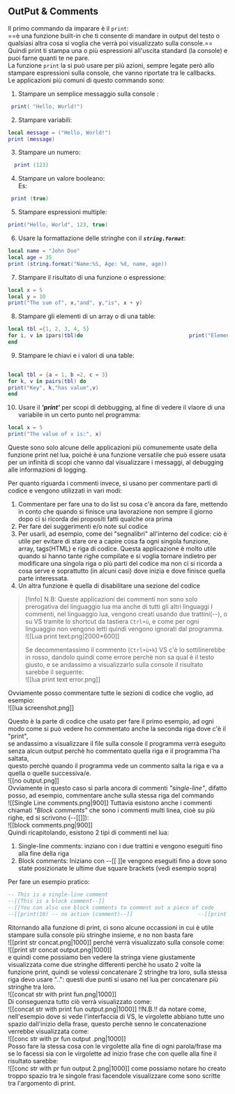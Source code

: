 ## OutPut & Comments

Il primo commando da imparare è il `print`:  
==è una funzione built-in che ti consente di mandare in output del testo o qualsiasi altra cosa si voglia che verrà poi visualizzato sulla console.==  
Quindi print ti stampa una o più espressioni all'uscita standard (la console) e puoi farne quanti te ne pare.  
La funzione `print`  la si può usare per più azioni, sempre legate però allo stampare espressioni sulla console, che vanno riportate tra le callbacks.  
Le applicazioni più comuni di questo commando sono:

1. Stampare un semplice messaggio sulla console :  
  
```lua
 print( "Hello, World!")
```

2. Stampare variabili:  

```lua 
local message = ("Hello, World!")                                  
print (message)
```

3. Stampare un numero:  

```lua 
  print (123)
```
  
4. Stampare un valore booleano:    
Es:
```lua
 print (true)
```
 
5. Stampare espressioni multiple:  
 
```lua
print("Hello, World", 123, true)
```


6. Usare la formattazione delle stringhe con il _**`string.format`**_:  
 
```lua 
local name = "John Doe"                                     
local age = 35                                     
print (string.format("Name:%S, Age: %d, name, age))
```

7. Stampare il risultato di una funzione o espressione:  
```lua
local x = 5                                 
local y = 10                                  
print("The sum of", x,"and", y,"is", x + y)
```
 
8. Stampare gli elementi di un array o di una table:  
 
```lua
local tbl ={1, 2, 3, 4, 5}                                  
for i, v in ipars(tbl)do                                  print("Element", i,"has value", v)                                 
end
```


9. Stampare le chiavi e i valori di una table:  
```lua
 
local tbl = {a = 1, b =2, c = 3}                                   
for k, v in pairs(tbl) do                                 
print("Key", k,"has value",v)                                 
end
```


10. Usare il _**'print'**_ per scopi di debbugging, al fine di vedere il vlaore di una variabile in un certo punto nel programma:  

```lua
local x = 5                                  
print("The value of x is:", x)
```



Queste sono solo alcune delle applicazioni più comunemente usate della funzione print nel lua, poiché è una funzione versatile che può essere usata per un infinità di scopi che vanno dal visualizzare i messaggi, al debugging alle informazioni di logging.

Per quanto riguarda i commenti invece, si usano per commentare parti di codice e vengono utilizzati in vari modi:

1. Commentare per fare una to do list su cosa c'è ancora da fare, mettendo in conto che quando si finisce una lavorazione non sempre il giorno dopo ci si ricorda dei propositi fatti qualche ora prima
2. Per fare dei suggerimenti e/o note sul codice
3. Per usarli, ad esempio, come dei "segnalibri" all'interno del codice: ciò è utile per evitare di stare ore a capire cosa fa ogni singola funzione, array, tags(HTML) e riga di codice. Questa applicazione è molto utile quando si hanno tante righe compilate e si voglia tornare indietro per modificare una singola riga o più parti del codice ma non ci si ricorda a cosa serve e soprattutto (in alcuni casi) dove inizia e dove finisce quella parte interessata.
4. Un altra funzione è quella di disabilitare una sezione del codice

> [!info] N.B:
>  Queste applicazioni dei commenti non sono solo prerogativa del linguaggio lua ma anche di tutti gli altri linguaggi I commenti, nel linguaggio lua, vengono creati usando due trattini(--), o su VS tramite lo shortcut da tastiera `Ctrl+ù`, e come per ogni linguaggio non vengono letti quindi vengono ignorati dal programma.  
>   ![[Lua print text.png|2000*600]] 
> 
>
>Se decommentassimo il commento (`Ctrl+ù+k`) VS c'è lo sottilinerebbe in rosso, dandolo quindi come errore perchè non sa qual è il testo giusto, e se andassimo a visualizzarlo sulla console il risultato sarebbe il seguente:  
  >![[lua print text error.png]]
  
Ovviamente posso commentare tutte le sezioni di codice che voglio, ad esempio:  
  ![[lua screenshot.png]]
  
Questo è la parte di codice che usato per fare il primo esempio, ad ogni modo come si può vedere ho commentato anche la seconda riga dove c'è il "print",  
se andassimo a visualizzare il file sulla console il programma verrà eseguito senza alcun output perchè ho commentato quella riga e il programma l'ha saltata,  
questo perchè quando il programma vede un commento salta la riga e va a quella o quelle successiva/e.  
![[no output.png]]    
Ovviamente in questo caso si parla ancora di commenti _"single-line"_, difatto posso, ad esempio, commentare anche sulla stessa riga del commando  
  ![[Single Line comments.png|900]] 
Tuttavia esistono anche i commenti chiamati _"Block comments"_ che sono i commenti multi linea, cioè su più righe, ed si scrivono (--\[\[\]]):   
 ![[block comments.png|900]]  
Quindi ricapitolando, esistono 2 tipi di commenti nel lua:

1. Single-line comments: inziano con i due trattini e vengono eseguiti fino alla fine della riga
2. Block comments: Iniziano con --\[\[ ]\]e vengono eseguiti fino a dove sono state posizionate le ultime due square brackets (vedi esempio sopra)


Per fare un esempio pratico:

```lua
-- This is a single-line comment    
--[[This is a block comment--]]                             
--[[You can also use block comments to comment out a piece of code                             
--[[print(10) -- no action (comment)--]]                     --[[print  ( 10 )--> 10--]]                                  -- The following code will be executed                       print("Hello, World!" )
```

Ritornando alla funzione di print, ci sono alcune occassioni in cui è utile stampare sulla console più stringhe insieme, e no non basta fare  
  ![[print str concat.png|1000]]  perché verrà visualizzato sulla console come:  
  ![[print str concat output.png|1000]]  
e quindi come possiamo ben vedere la stringa viene giustamente visualizzata come due stringhe differenti perchè ho usato 2 volte la funzione print, quindi se volessi concatenare 2 stringhe tra loro, sulla stessa riga devo usare "..": questi due punti si usano nel lua per concatenare più stringhe tra loro.  
  ![[concat str with print fun.png|1000]]  
Di conseguenza tutto ciò verrà visualizzato come:  
![[concat str with print fun output.png|1000]] 
 !!N.B.!! da notare come, nell'esempio dove si vede l'interfaccia di VS, le virgolette abbiano tutte uno spazio dall'inizio della frase, questo perchè senno le concatenazione verrebbe visualizzata come:  
![[conc str with pr fun output .png|1000]]    
Posso fare la stessa cosa con le virgolette alla fine di ogni parola/frase ma se lo facessi sia con le virgolette ad inizio frase che con quelle alla fine il risultato sarebbe:  
  ![[conc str with pr fun output 2.png|1000]]
come possiamo notare ho creato troppo spazio tra le singole frasi facendole visualizzare come sono scritte tra l'argomento di print.